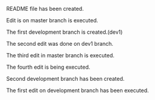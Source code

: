 README file has been created.

Edit is on master branch is executed.

The first development branch is created.(dev1)

The second edit was done on dev1 branch.

The third edit in master branch is executed.

The fourth edit is being executed.

Second development branch has been created.

The first edit on development branch has been executed.